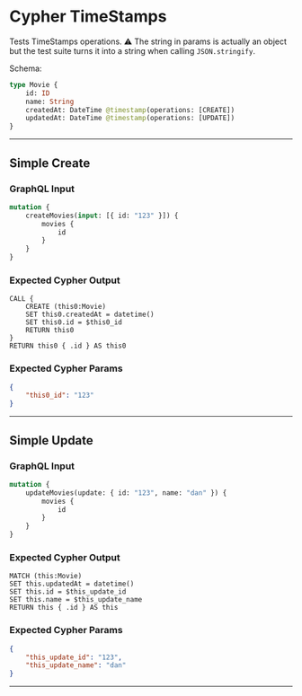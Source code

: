 # Cypher TimeStamps

Tests TimeStamps operations. ⚠ The string in params is actually an object but the test suite turns it into a string when calling `JSON.stringify`.

Schema:

```graphql
type Movie {
    id: ID
    name: String
    createdAt: DateTime @timestamp(operations: [CREATE])
    updatedAt: DateTime @timestamp(operations: [UPDATE])
}
```

---

## Simple Create

### GraphQL Input

```graphql
mutation {
    createMovies(input: [{ id: "123" }]) {
        movies {
            id
        }
    }
}
```

### Expected Cypher Output

```cypher
CALL {
    CREATE (this0:Movie)
    SET this0.createdAt = datetime()
    SET this0.id = $this0_id
    RETURN this0
}
RETURN this0 { .id } AS this0
```

### Expected Cypher Params

```json
{
    "this0_id": "123"
}
```

---

## Simple Update

### GraphQL Input

```graphql
mutation {
    updateMovies(update: { id: "123", name: "dan" }) {
        movies {
            id
        }
    }
}
```

### Expected Cypher Output

```cypher
MATCH (this:Movie)
SET this.updatedAt = datetime()
SET this.id = $this_update_id
SET this.name = $this_update_name
RETURN this { .id } AS this
```

### Expected Cypher Params

```json
{
    "this_update_id": "123",
    "this_update_name": "dan"
}
```

---
